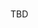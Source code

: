 <!-- <img src="https://github.com/nwanne56/nwanne56/blob/main/src/classic.gif" float="left" width="20%" title="sup"> -->
</br>

TBD
<!--
**nwanne56/nwanne56** is a ✨ _special_ ✨ repository because its `README.md` (this file) appears on your GitHub profile.

Here are some ideas to get you started:

- 🔭 I’m currently working on ...
- 🌱 I’m currently learning ...
- 👯 I’m looking to collaborate on ...
- 🤔 I’m looking for help with ...
- 💬 Ask me about ...
- 📫 How to reach me: ...
- 😄 Pronouns: ...
- ⚡ Fun fact: ...
-->
